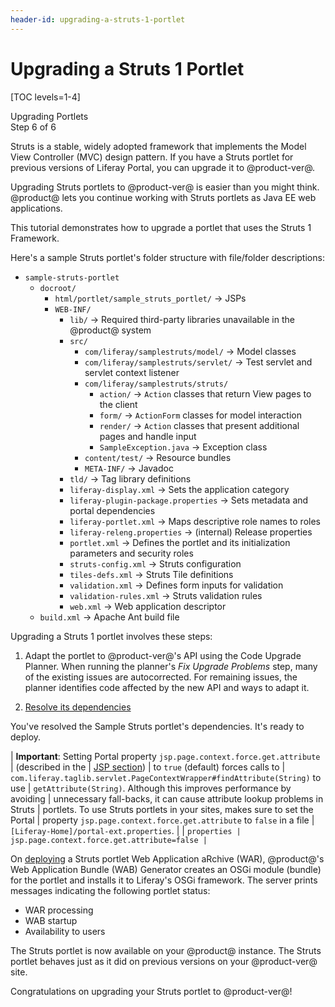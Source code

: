 ```yaml
---
header-id: upgrading-a-struts-1-portlet
---
```


# Upgrading a Struts 1 Portlet

[TOC levels=1-4]

<div class="learn-path-step">
    <p>Upgrading Portlets<br>Step 6 of 6</p>
</div>

Struts is a stable, widely adopted framework that implements the Model View
Controller (MVC) design pattern. If you have a Struts portlet for previous
versions of Liferay Portal, you can upgrade it to @product-ver@.

Upgrading Struts portlets to @product-ver@ is easier than you might think.
@product@ lets you continue working with Struts portlets as Java EE web
applications.

This tutorial demonstrates how to upgrade a portlet that uses the Struts 1
Framework.

Here's a sample Struts portlet's folder structure with file/folder descriptions:

-   `sample-struts-portlet`
    -   `docroot/`
        -   `html/portlet/sample_struts_portlet/` &rarr; JSPs
        -   `WEB-INF/`
            -   `lib/` &rarr; Required third-party libraries unavailable in the @product@ system
            -   `src/`
                -   `com/liferay/samplestruts/model/` &rarr; Model classes
                -   `com/liferay/samplestruts/servlet/` &rarr; Test servlet and servlet context listener
                -   `com/liferay/samplestruts/struts/`
                    -   `action/` &rarr; `Action` classes that return View pages to the client
                    -   `form/` &rarr; `ActionForm` classes for model interaction
                    -   `render/` &rarr; `Action` classes that present additional pages and handle input
                    -   `SampleException.java` &rarr; Exception class
                -   `content/test/` &rarr; Resource bundles
                -   `META-INF/` &rarr; Javadoc
            -   `tld/` &rarr; Tag library definitions
            -   `liferay-display.xml` &rarr; Sets the application category
            -   `liferay-plugin-package.properties` &rarr; Sets metadata and portal dependencies
            -   `liferay-portlet.xml` &rarr; Maps descriptive role names to roles 
            -   `liferay-releng.properties` &rarr; (internal) Release properties
            -   `portlet.xml` &rarr; Defines the portlet and its initialization parameters and security roles
            -   `struts-config.xml` &rarr; Struts configuration
            -   `tiles-defs.xml` &rarr; Struts Tile definitions
            -   `validation.xml` &rarr; Defines form inputs for validation
            -   `validation-rules.xml` &rarr; Struts validation rules
            -   `web.xml` &rarr; Web application descriptor
    -   `build.xml` &rarr; Apache Ant build file

Upgrading a Struts 1 portlet involves these steps:

1.  Adapt the portlet to @product-ver@'s API using the Code Upgrade Planner.
    When running the planner's *Fix Upgrade Problems* step, many of the existing
    issues are autocorrected. For remaining issues, the planner identifies code
    affected by the new API and ways to adapt it.

2.  [Resolve its dependencies](/docs/tutorials/7-2/-/knowledge_base/t/resolving-a-projects-dependencies)

You've resolved the Sample Struts portlet's dependencies. It's ready to deploy. 

| **Important**: Setting Portal property `jsp.page.context.force.get.attribute` 
| (described in the
| [JSP section](@platform-ref@/7.2-latest/propertiesdoc/portal.properties.html#JSP)) 
| to `true` (default) forces calls to
| `com.liferay.taglib.servlet.PageContextWrapper#findAttribute(String)` to use
| `getAttribute(String)`. Although this improves performance by avoiding
| unnecessary fall-backs, it can cause attribute lookup problems in Struts
| portlets. To use Struts portlets in your sites, makes sure to set the Portal
| property `jsp.page.context.force.get.attribute` to `false` in a file
| `[Liferay-Home]/portal-ext.properties`. 
| 
| ```properties
| jsp.page.context.force.get.attribute=false
| ```

On [deploying](/docs/reference/7-2/-/knowledge_base/r/deploying-a-project) a
Struts portlet Web Application aRchive (WAR), @product@'s Web Application Bundle
(WAB) Generator creates an OSGi module (bundle) for the portlet and installs it
to Liferay's OSGi framework. The server prints messages indicating the following
portlet status:

-   WAR processing
-   WAB startup
-   Availability to users

The Struts portlet is now available on your @product@ instance. The Struts
portlet behaves just as it did on previous versions on your @product-ver@ site.

Congratulations on upgrading your Struts portlet to @product-ver@!
